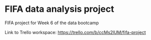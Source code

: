 # FIFA data analysis project

FIFA project for Week 6 of the data bootcamp 

Link to Trello workspace: https://trello.com/b/ccMs2lUM/fifa-project

